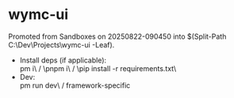 ﻿# wymc-ui

Promoted from Sandboxes on 20250822-090450 into $(Split-Path C:\Dev\Projects\wymc-ui -Leaf).

- Install deps (if applicable): \
pm i\ / \pnpm i\ / \pip install -r requirements.txt\
- Dev: \
pm run dev\ / framework-specific
